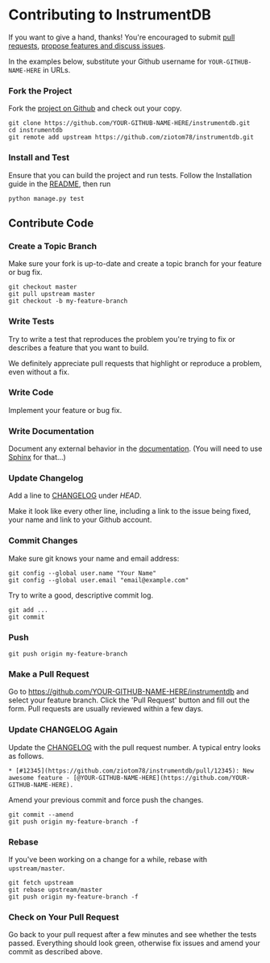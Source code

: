 # Contributing to InstrumentDB

If you want to give a hand, thanks! You're encouraged to submit [pull requests](https://github.com/ziotom78/instrumentdb/pulls), [propose features and discuss issues](https://github.com/ziotom78/instrumentdb/issues).

In the examples below, substitute your Github username for `YOUR-GITHUB-NAME-HERE` in URLs.

### Fork the Project

Fork the [project on Github](https://github.com/ziotom78/instrumentdb) and check out your copy.

```
git clone https://github.com/YOUR-GITHUB-NAME-HERE/instrumentdb.git
cd instrumentdb
git remote add upstream https://github.com/ziotom78/instrumentdb.git
```

### Install and Test

Ensure that you can build the project and run tests. Follow the Installation guide in the [README](./README.md), then run

```
python manage.py test
```

## Contribute Code

### Create a Topic Branch

Make sure your fork is up-to-date and create a topic branch for your feature or bug fix.

```
git checkout master
git pull upstream master
git checkout -b my-feature-branch
```

### Write Tests

Try to write a test that reproduces the problem you're trying to fix or describes a feature that you want to build.

We definitely appreciate pull requests that highlight or reproduce a problem, even without a fix.

### Write Code

Implement your feature or bug fix.

### Write Documentation

Document any external behavior in the [documentation](https://instrumentdb.readthedocs.io/en/latest/?badge=latest). (You will need to use [Sphinx](https://www.sphinx-doc.org/en/master/) for that…)

### Update Changelog

Add a line to [CHANGELOG](CHANGELOG.md) under *HEAD*.

Make it look like every other line, including a link to the issue being fixed, your name and link to your Github account.

### Commit Changes

Make sure git knows your name and email address:

```
git config --global user.name "Your Name"
git config --global user.email "email@example.com"
```

Try to write a good, descriptive commit log.

```
git add ...
git commit
```

### Push

```
git push origin my-feature-branch
```

### Make a Pull Request

Go to https://github.com/YOUR-GITHUB-NAME-HERE/instrumentdb and select your feature branch. Click the 'Pull Request' button and fill out the form. Pull requests are usually reviewed within a few days.

### Update CHANGELOG Again

Update the [CHANGELOG](CHANGELOG.md) with the pull request number. A typical entry looks as follows.

```
* [#12345](https://github.com/ziotom78/instrumentdb/pull/12345): New awesome feature - [@YOUR-GITHUB-NAME-HERE](https://github.com/YOUR-GITHUB-NAME-HERE).
```

Amend your previous commit and force push the changes.

```
git commit --amend
git push origin my-feature-branch -f
```

### Rebase

If you've been working on a change for a while, rebase with `upstream/master`.

```
git fetch upstream
git rebase upstream/master
git push origin my-feature-branch -f
```

### Check on Your Pull Request

Go back to your pull request after a few minutes and see whether the tests passed. Everything should look green, otherwise fix issues and amend your commit as described above.
